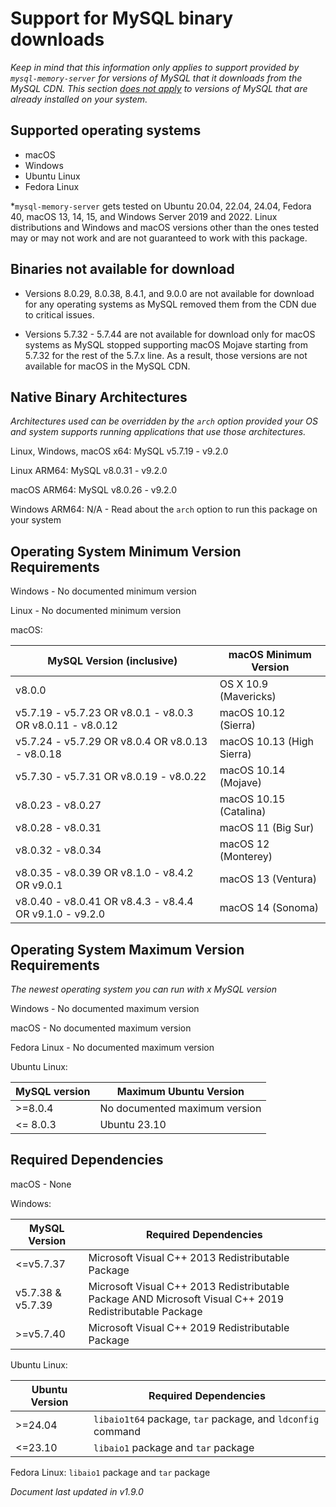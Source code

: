 # Support for MySQL binary downloads

*Keep in mind that this information only applies to support provided by ```mysql-memory-server``` for versions of MySQL that it downloads from the MySQL CDN. This section <ins>does not apply</ins> to versions of MySQL that are already installed on your system.*

## Supported operating systems

- macOS
- Windows
- Ubuntu Linux
- Fedora Linux

*```mysql-memory-server``` gets tested on Ubuntu 20.04, 22.04, 24.04, Fedora 40, macOS 13, 14, 15, and Windows Server 2019 and 2022. Linux distributions and Windows and macOS versions other than the ones tested may or may not work and are not guaranteed to work with this package.

## Binaries not available for download

- Versions 8.0.29, 8.0.38, 8.4.1, and 9.0.0 are not available for download for any operating systems as MySQL removed them from the CDN due to critical issues.

- Versions 5.7.32 - 5.7.44 are not available for download only for macOS systems as MySQL stopped supporting macOS Mojave starting from 5.7.32 for the rest of the 5.7.x line. As a result, those versions are not available for macOS in the MySQL CDN.

## Native Binary Architectures

*Architectures used can be overridden by the ```arch``` option provided your OS and system supports running applications that use those architectures.*

Linux, Windows, macOS x64: MySQL v5.7.19 - v9.2.0

Linux ARM64: MySQL v8.0.31 - v9.2.0

macOS ARM64: MySQL v8.0.26 - v9.2.0

Windows ARM64: N/A - Read about the ```arch``` option to run this package on your system

## Operating System Minimum Version Requirements

Windows - No documented minimum version

Linux - No documented minimum version

macOS:

| MySQL Version (inclusive) | macOS Minimum Version |
|--|--|
| v8.0.0 | OS X 10.9 (Mavericks) |
| v5.7.19 - v5.7.23 OR v8.0.1 - v8.0.3 OR v8.0.11 - v8.0.12  | macOS 10.12 (Sierra) |
| v5.7.24 - v5.7.29 OR v8.0.4 OR v8.0.13 - v8.0.18 | macOS 10.13 (High Sierra) |
| v5.7.30 - v5.7.31 OR v8.0.19 - v8.0.22 | macOS 10.14 (Mojave) |
| v8.0.23 - v8.0.27 | macOS 10.15 (Catalina) |
| v8.0.28 - v8.0.31 | macOS 11 (Big Sur) |
| v8.0.32 - v8.0.34 | macOS 12 (Monterey) |
| v8.0.35 - v8.0.39 OR v8.1.0 - v8.4.2 OR v9.0.1 | macOS 13 (Ventura) |
| v8.0.40 - v8.0.41 OR v8.4.3 - v8.4.4 OR v9.1.0 - v9.2.0 | macOS 14 (Sonoma) |

## Operating System Maximum Version Requirements

*The newest operating system you can run with x MySQL version*

Windows - No documented maximum version

macOS - No documented maximum version

Fedora Linux - No documented maximum version

Ubuntu Linux:

| MySQL version | Maximum Ubuntu Version |
|--|--|
| >=8.0.4 | No documented maximum version |
| <= 8.0.3 | Ubuntu 23.10 |

## Required Dependencies

macOS - None

Windows:

| MySQL Version | Required Dependencies |
|--|--|
| <=v5.7.37 | Microsoft Visual C++ 2013 Redistributable Package |
| v5.7.38 & v5.7.39 | Microsoft Visual C++ 2013 Redistributable Package AND Microsoft Visual C++ 2019 Redistributable Package|
| >=v5.7.40 | Microsoft Visual C++ 2019 Redistributable Package |

Ubuntu Linux:

| Ubuntu Version | Required Dependencies |
|--|--|
| >=24.04 | ```libaio1t64``` package, ```tar``` package, and ```ldconfig``` command |
| <=23.10 | ```libaio1``` package and ```tar``` package |

Fedora Linux: ```libaio1``` package and ```tar``` package

*Document last updated in v1.9.0*